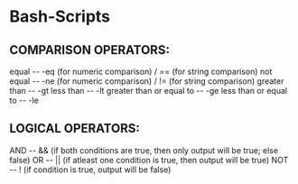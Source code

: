# Bash-Scripts

COMPARISON OPERATORS:
----------------------
equal				--	-eq (for numeric comparison) / == (for string comparison)
not equal			--	-ne (for numeric comparison) / != (for string comparison)
greater than			--	-gt
less than			--	-lt
greater than or equal to	--	-ge
less than or equal to 		--	-le


LOGICAL OPERATORS:
-------------------
AND				--	&&	(if both conditions are true, then only output will be true; else false)
OR				--	||	(if atleast one condition is true, then output will be true)
NOT				--	!	(if condition is true, output will be false)


